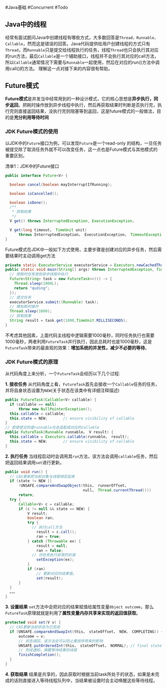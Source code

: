 #Java基础 #Concurrent #Todo 

## Java中的线程

经常有面试题问Java中创建线程有哪些方式，大多数回答是`Thread，Runnable，Callable`，然而这是错误的回答。Java代码提供给用户创建线程的方式只有`Thread`，而`Runnable`只是提交给线程执行的任务，线程`Thread`也只会执行其对应的run方法，最后`Callable`是一个辅助接口，线程并不会执行其对应的call方法，所以`Callable`通常情况下需要与`Runnable`一起使用，然后在对应的run()方法中调用call()的方法。 理解这一点对接下来的内容很有帮助。

## Future模式

**Future模式**是并发当中经常用到的一种设计模式，它的核心思想是**异步执行，同步返回**。把耗时操作放到异步线程中执行，然后再获取结果时判断是否执行完，执行完则直接返回结果，没执行完则阻塞等到返回，这是future模式的一般做法，目的是**充分利用等待时间**

### JDK Future模式的使用

以JDK中的`Future`接口为例，可以发现`Future`是一个read-only 的结构，一旦任务被提交除了取消任务外就不可以改变任务，这一点也是Future模式与其他模式的重要区别。

清单1：JDK中的Future接口
```java
public interface Future<V> {

  boolean cancel(boolean mayInterruptIfRunning);

  boolean isCancelled();

  boolean isDone();
  /**
   * 获取结果
   */
  V get() throws InterruptedException, ExecutionException;

  V get(long timeout， TimeUnit unit)
      throws InterruptedException， ExecutionException， TimeoutException;
}
```


Future模式在JDK中一般如下方式使用，主要步骤是创建对应的异步任务，然后需要结果时主动调用get方法

```java
private static ExecutorService executorService = Executors.newCachedThreadPool();
public static void main(String[] args) throws InterruptedException, TimeoutException, ExecutionException {
  // 把耗时任务放到异步线程中执行
  Future<String> task = new FutureTask<>(() -> {
    Thread.sleep(1000L);
    return "quding";
  });
  // 提交任务
  executorService.submit((Runnable) task);
  // 模拟耗时操作
  Thread.sleep(1000);
  // 获取结果
  String result = task.get(1000,TimeUnit.MILLISECONDS);
}
```

不考虑其他因素，上面代码主线程中逻辑需要1000毫秒，同时任务执行也需要1000毫秒，两者利用`FutureTask`并行执行，因此总耗时也是1000毫秒，这是`FutureTask`带来的最直观的效果：**增加系统的并发性，减少不必要的等待**。

### JDK Future模式的原理

从代码角度上来分析，一个`FutureTask`会经历以下几个过程:

**1. 接收任务** 从代码角度上看，`FutureTask`首先会接收一个`Callable`任务的任务，并将自身状态设置为`NEW`(关于状态在该类中有详细注释描述)

```java
public FutureTask(Callable<V> callable) {
  if (callable == null)
      throw new NullPointerException();
  this.callable = callable;
  this.state = NEW;       // ensure visibility of callable
}
// 即使提交的是runnable也会适配成对应的callable
public FutureTask(Runnable runnable， V result) {
  this.callable = Executors.callable(runnable， result);
  this.state = NEW;       // ensure visibility of callable
}
```

**2. 执行任务** 当线程启动时会调用其`run`方法，该方法会调用`callable`任务，然后把返回结果调用`set`进行更新。


```java
public void run() {
  // CAS更新把当前对象与线程绑定起来
  if (state != NEW ||
      !UNSAFE.compareAndSwapObject(this， runnerOffset，
                                   null， Thread.currentThread()))
      return;
  try {
      Callable<V> c = callable;
      if (c != null && state == NEW) {
          V result;
          boolean ran;
          try {
            // 执行call方法
              result = c.call();
              ran = true;
          } catch (Throwable ex) {
              result = null;
              ran = false;
            // 对任务执行异常的封装
              setException(ex);
          }
          if (ran)
              // 更新对应的结果值。
              set(result);
      }
  }
  。。。
}
```

**3. 设置结果** `set`方法中会把对应的结果赋值给属性变量`Object outcome`，那么`FutureTask`原理就就是利用了**属性变量内存共享来实现的返回值获取**。

```java
protected void set(V v) {
  // CAS更新当前状态为已完成
  if (UNSAFE.compareAndSwapInt(this， stateOffset， NEW， COMPLETING)) {
      outcome = v;
      // 状态调回，该方法会可以防止重排序带来的影响
      UNSAFE.putOrderedInt(this， stateOffset， NORMAL); // final state
      // 完成通知，唤醒等待结果的线程
      finishCompletion();
  }
}
```

**4. 获取结果** 结果是共享的，因此获取时根据当前task所处于的状态，如果是未完成的话则直接进入等待线程队列中，当结果被设置时会主动唤醒这些等待线程。




